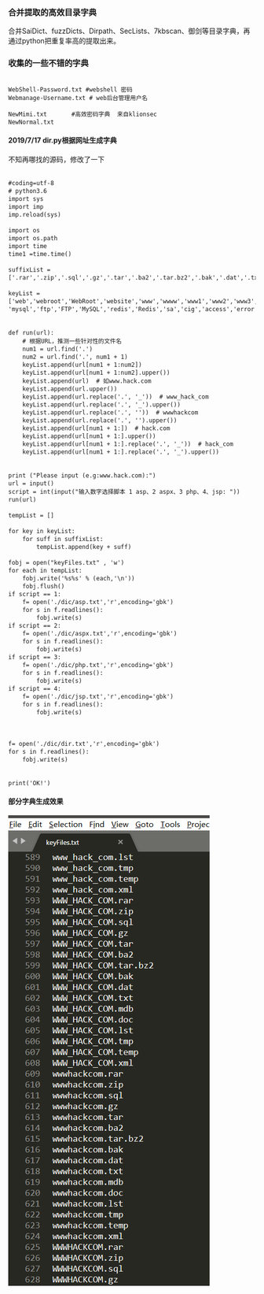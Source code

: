 ### 合并提取的高效目录字典
合并SaiDict、fuzzDicts、Dirpath、SecLists、7kbscan、御剑等目录字典，再通过python把重复率高的提取出来。



### 收集的一些不错的字典

```

WebShell-Password.txt #webshell 密码
Webmanage-Username.txt # web后台管理用户名

NewMimi.txt       #高效密码字典  来自klionsec
NewNormal.txt
```

#### 2019/7/17 dir.py根据网址生成字典
不知再哪找的源码，修改了一下
```

#coding=utf-8
# python3.6
import sys
import imp
imp.reload(sys)

import os
import os.path
import time
time1 =time.time()

suffixList = ['.rar','.zip','.sql','.gz','.tar','.ba2','.tar.bz2','.bak','.dat','.txt','.mdb','.doc','.lst','.tmp','.temp','.xml']

keyList = ['web','webroot','WebRoot','website','www','wwww','www1','www2','www3','www4','www5','default','log','elk','weblog',
'mysql','ftp','FTP','MySQL','redis','Redis','sa','cig','access','error','logs','data','database','sql','vpn','proxy','temp',]


def run(url):
	# 根据URL，推测一些针对性的文件名
	num1 = url.find('.')
	num2 = url.find('.', num1 + 1)
	keyList.append(url[num1 + 1:num2])
	keyList.append(url[num1 + 1:num2].upper())
	keyList.append(url)  # 如www.hack.com
	keyList.append(url.upper())
	keyList.append(url.replace('.', '_'))  # www_hack_com
	keyList.append(url.replace('.', '_').upper())
	keyList.append(url.replace('.', ''))  # wwwhackcom
	keyList.append(url.replace('.', '').upper())
	keyList.append(url[num1 + 1:])  # hack.com
	keyList.append(url[num1 + 1:].upper())
	keyList.append(url[num1 + 1:].replace('.', '_'))  # hack_com
	keyList.append(url[num1 + 1:].replace('.', '_').upper())


print ("Please input (e.g:www.hack.com):")
url = input()
script = int(input("输入数字选择脚本 1 asp、2 aspx、3 php、4、jsp: "))
run(url)

tempList = []

for key in keyList:
	for suff in suffixList:
		tempList.append(key + suff)

fobj = open("keyFiles.txt" , 'w')
for each in tempList:
    fobj.write('%s%s' % (each,'\n'))
    fobj.flush()
if script == 1:
	f= open('./dic/asp.txt','r',encoding='gbk')
	for s in f.readlines():
		fobj.write(s)
if script == 2:
	f= open('./dic/aspx.txt','r',encoding='gbk')
	for s in f.readlines():
		fobj.write(s)
if script == 3:
	f= open('./dic/php.txt','r',encoding='gbk')
	for s in f.readlines():
		fobj.write(s)
if script == 4:
	f= open('./dic/jsp.txt','r',encoding='gbk')
	for s in f.readlines():
		fobj.write(s)



f= open('./dic/dir.txt','r',encoding='gbk')
for s in f.readlines():
	fobj.write(s)


print('OK!')
```

#### 部分字典生成效果
![image](https://raw.githubusercontent.com/Enul1ttle/Python3Lean/master/%E6%A0%B9%E6%8D%AE%E7%BD%91%E5%9D%80%E7%94%9F%E6%88%90%E7%9B%AE%E5%BD%95%E7%88%86%E7%A0%B4%E5%AD%97%E5%85%B8/dir.png)
